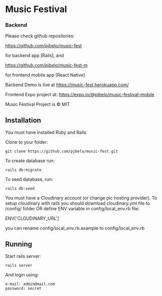 
# Music Festival

### Backend


Please check github repositories:

https://github.com/pjbelo/music-fest

for backend app [Rails], and

https://github.com/pjbelo/music-fest-m

for frontend mobile app [React Native]

Backend Demo is live at https://music-fest.herokuapp.com/

Frontend Expo project at: https://expo.io/@pjbelo/music-festival-mobile

 
Music Festival Project is © MIT




## Installation

You must have installed Ruby and Rails

Clone to your folder:

    git clone https://github.com/pjbelo/music-fest.git

To create database run:

    rails db:migrate

To seed database, run:

    rails db:seed

You must have a Cloudinary account (or change pic hosting provider).
To setup cloudinary with rails you should download cloudinary.yml file to /config/ folder
OR define ENV variable in config/local_env.rb file:

ENV['CLOUDINARY_URL']

you can rename config/local_env.rb.example to config/local_env.rb 


## Running

Start rails server:

    rails server


And login using:

    e-mail: admin@mail.com
    password: secret




